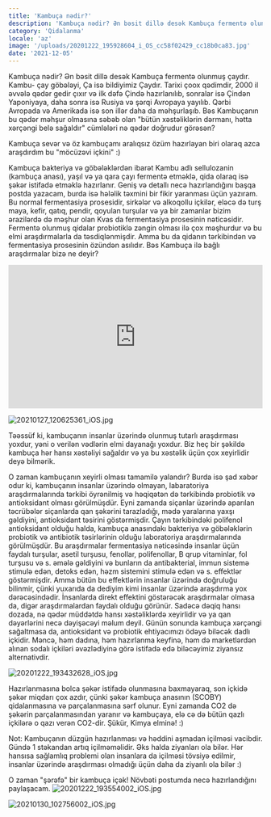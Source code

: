 ```yaml
---
title: 'Kambuça nədir?'
description: 'Kambuça nədir? Ən bəsit dillə desək Kambuça fermentə olunmuş çaydır. Kambu- çay göbələyi, Ça isə bildiyimiz Çaydır'
category: 'Qidalanma'
locale: 'az'
image: '/uploads/20201222_195928604_i_OS_cc58f02429_cc18b0ca83.jpg'
date: '2021-12-05'
---
```


Kambuça nədir? Ən bəsit dillə desək Kambuça fermentə olunmuş çaydır. Kambu- çay göbələyi, Ça isə bildiyimiz Çaydır. Tarixi çoox qədimdir, 2000 il əvvələ qədər gedir çıxır və ilk dəfə Çində hazırlanılıb,  sonralar isə Çindən Yaponiyaya, daha sonra isə Rusiya və şərqi Avropaya yayılıb. Qərbi Avropada və Amerikada isə son illər daha da məhşurlaşıb. Bəs Kambuçanın bu qədər məhşur olmasına səbəb olan "bütün xəstəliklərin dərmanı, hətta xərçəngi belə sağaldır" cümlələri nə qədər doğrudur görəsən?

Kambuça sevər və öz kambuçamı aralıqsız özüm hazırlayan biri olaraq azca araşdırdım bu "möcüzəvi içkini" :)

Kambuça bakteriya və göbələklərdən ibarət Kambu adlı sellulozanin (kambuça anası), yaşıl və ya qara çayı fermentə etməklə, qida olaraq isə şəkər istifadə etməklə hazırlanır. Geniş və detallı necə hazırlandığını başqa postda yazacam, burda isə hələlik təxmini bir fikir yaranması üçün yazıram. Bu normal fermentasiya prosesidir, sirkələr və alkoqollu içkilər, eləcə də turş maya, kefir, qatıq, pendir, qoyulan turşular və ya bir zamanlar bizim ərazilərdə də məşhur olan Kvas da fermentasiya prosesinin nəticəsidir. Fermentə olunmuş qidalar probiotiklə zəngin olması ilə çox məşhurdur və bu elmi araşdırmalarla da təsdiqlənmişdir. Amma bu da qidanın tərkibindən və fermentasiya prosesinin özündən asılıdır. Bəs Kambuça ilə bağlı araşdırmalar bizə ne deyir?

<style>.embed-container { position: relative; padding-bottom: 56.25%; height: 0; overflow: hidden; max-width: 100%; } .embed-container iframe, .embed-container object, .embed-container embed { position: absolute; top: 0; left: 0; width: 100%; height: 100%; }</style><div class='embed-container'><iframe src='https://www.youtube.com/embed//dpv-0lMHYow' frameborder='0' allowfullscreen></iframe></div>

![20210127_120625361_iOS.jpg](/uploads/20210127_120625361_i_OS_f17f3b47a4_6646a0868e.jpg)

Təəssüf ki, kambuçanın insanlar üzərində olunmuş tutarlı araşdırması yoxdur, yəni o verilən vədlərin elmi dayanağı yoxdur. Biz heç bir şəkildə kambuça hər hansı xəstəliyi sağaldır və ya bu xəstəlik üçün çox xeyirlidir deyə bilmərik.

O zaman kambuçanın xeyirli olması tamamilə yalandır? Burda isə şad xəbər odur ki, kambuçanın insanlar üzərində olmayan, labaratoriya araşdırmalarında tərkibi öyrənilmiş və həqiqətən də tərkibində probiotik və antioksidant olması görülmüşdür. Eyni zamanda siçanlar üzərində aparılan təcrübələr siçanlarda qan şəkərini tarazladığı, mədə yaralarına yaxşı gəldiyini, antioksidant təsirini göstərmişdir. Çayın tərkibindəki polifenol antioksidant olduğu halda, kambuça anasındakı bakteriya və göbələklərin probiotik və antibiotik təsirlərinin olduğu laboratoriya araşdırmalarında görülmüşdür. Bu araşdırmalar fermentasiya nəticəsində insanlar üçün faydalı turşular, asetil turşusu, fenollar, polifenollar, B qrup vitaminlar, fol turşusu və s. əmələ gəldiyini və bunların da antibakterial, immun sistemə stimulə edən, detoks edən, həzm sistemini stimulə edən və s. effektlər göstərmişdir. Amma bütün bu effektlərin insanlar üzərində doğruluğu bilinmir, çünki yuxarıda da dediyim kimi insanlar üzərində araşdırma yox dərəcəsindədir. İnsanlarda direkt effektini göstərəcək araşdırmalar olmasa da, digər araşdırmalardan faydalı olduğu görünür. Sadəcə dəqiq hansı dozada, nə qədər müddətdə hansı xəstəliklərdə xeyirlidir və ya qan dəyərlərini necə dəyişəcəyi məlum deyil. Günün sonunda kambuça xərçəngi sağaltmasa da, antioksidant və probiotik ehtiyacımızı ödəyə biləcək dadlı içkidir. Məncə, həm dadına, həm hazırlanma keyfinə, həm də marketlərdən alınan sodalı içkiləri əvəzlədiyinə görə istifadə edə biləcəyimiz ziyansız alternativdir.

![20201222_193432628_iOS.jpg](/uploads/20201222_193432628_i_OS_8f2c09b314_9a48c12cfe.jpg)

Hazırlanmasına bolca şəkər istifadə olunmasına baxmayaraq, son içkidə şəkər miqdarı çox azdır, çünki şəkər kambuça anasının (SCOBY) qidalanmasına və parçalanmasına sərf olunur. Eyni zamanda CO2 də şəkərin parçalanmasından yaranır və kambuçaya, elə cə də bütün qazlı içkilərə o qazı verən CO2-dir. Şükür, Kimya elminə! :)

Not: Kambuçanın düzgün hazırlanması və həddini aşmadan içilməsi vacibdir. Gündə 1 stəkandan artıq içilməməlidir. Əks halda ziyanları ola bilər. Hər hansısa sağlamlıq problemi olan insanlara da içilməsi tövsiyə edilmir, insanlar üzərində araşdırması olmadığı üçün daha da ziyanlı ola bilər :)

O zaman "şərəfə" bir kambuça içək! Növbəti postumda necə hazırlandığını paylaşacam.
![20201222_193554002_iOS.jpg](/uploads/20201222_193554002_i_OS_2d44a53e54_923aa34b4e.jpg)

![20210130_102756002_iOS.jpg](/uploads/20210130_102756002_i_OS_27b5cd519c_071646c5ee.jpg)
